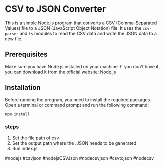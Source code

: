 # CSV to JSON Converter

This is a simple Node.js program that converts a CSV (Comma-Separated Values) file to a JSON (JavaScript Object Notation) file. It uses the `csv-parser` and `fs` modules to read the CSV data and write the JSON data to a new file.

## Prerequisites

Make sure you have Node.js installed on your machine. If you don't have it, you can download it from the official website: [Node.js](https://nodejs.org/)

## Installation

Before running the program, you need to install the required packages. Open a terminal or command prompt and run the following command:

```bash
npm install
```

### steps

1. Set the file path of csv
2. Set the output path where the .JSON needs to be generated
3. Run index.js

#nodejs #csvjson #nodejsCSVJson #nodecsvjson #csvtojson #nodecsv
